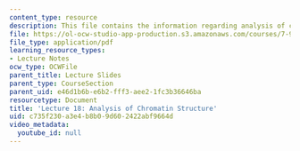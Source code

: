 ```yaml
---
content_type: resource
description: This file contains the information regarding analysis of chromatin structure.
file: https://ol-ocw-studio-app-production.s3.amazonaws.com/courses/7-91j-foundations-of-computational-and-systems-biology-spring-2014/c735f230a3e4b8b09d602422abf9664d_MIT7_91JS14_Lecture18.pdf
file_type: application/pdf
learning_resource_types:
- Lecture Notes
ocw_type: OCWFile
parent_title: Lecture Slides
parent_type: CourseSection
parent_uid: e46d1b6b-e6b2-fff3-aee2-1fc3b36646ba
resourcetype: Document
title: 'Lecture 18: Analysis of Chromatin Structure'
uid: c735f230-a3e4-b8b0-9d60-2422abf9664d
video_metadata:
  youtube_id: null
---
```

